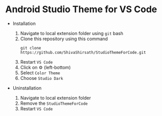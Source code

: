 # Android Studio Theme for VS Code

+ Installation
  1. Navigate to local extension folder using `git` bash
  2. Clone this repository using this command
     ```git
     git clone https://github.com/ShivaShirsath/StudioThemeForCode.git
     ```
  3. Restart `VS Code`
  4. Click on ⚙️ (left-bottom) 
  5. Select `Color Theme`
  6. Choose `Studio Dark`

+ Uninstallation
  1. Navigate to local extension folder
  2. Remove the `StudioThemeForCode`
  3. Restart `VS Code`
